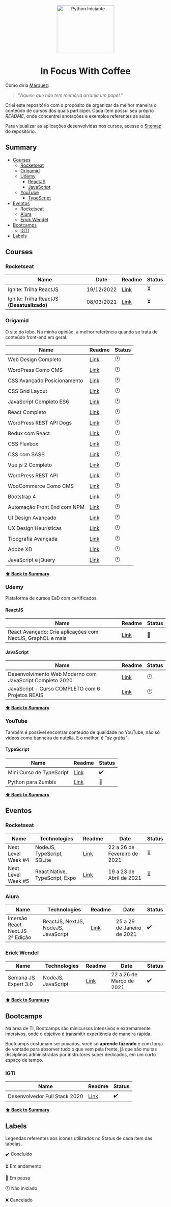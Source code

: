 <div align="center">
  
<img src="https://user-images.githubusercontent.com/9125404/87865827-1d0a4380-c950-11ea-8d66-aafbad81fbe3.png" width=180px height=150px alt="Python Iniciante" />

# In Focus With Coffee <!-- omit in toc -->

</div>

Como diria [Márquez](https://pt.wikipedia.org/wiki/Gabriel_Garc%C3%ADa_M%C3%A1rquez):

> "*Aquele que não tem memória arranja um papel.*"

Criei este repositório com o propósito de organizar da melhor maneira o conteúdo de cursos dos quais participei. Cada ítem possui seu próprio *README*, onde concentrei anotações e exemplos referentes as aulas.

Para visualizar as aplicações desenvolvidas nos cursos, acesse o [Sitemap](https://cjambrosi.github.io/in-focus-with-coffee) do repositório.

## Summary <!-- omit in toc -->

- [Courses](#courses)
  - [Rocketseat](#rocketseat)
  - [Origamid](#origamid)
  - [Udemy](#udemy)
    - [ReactJS](#reactjs)
    - [JavaScript](#javascript)
  - [YouTube](#youtube)
    - [TypeScript](#typescript)
- [Eventos](#eventos)
  - [Rocketseat](#rocketseat-1)
  - [Alura](#alura)
  - [Erick Wendel](#erick-wendel)
- [Bootcamps](#bootcamps)
  - [IGTI](#igti)
- [Labels](#labels)

## Courses

### Rocketseat

Name | Date | Readme | Status
|---|---|---|---|
| Ignite: Trilha ReactJS | 19/12/2022 | [Link](courses/reactjs/rocketseat/ignite-trilha-reactjs/2022/README.md) | :hourglass_flowing_sand:
| Ignite: Trilha ReactJS **(Desatualizado)** | 08/03/2021 | [Link](courses/reactjs/rocketseat/ignite-trilha-reactjs/2021/README.md) | :hourglass_flowing_sand:

### Origamid

O site do lobo. Na minha opinião, a melhor referência quando se trata de conteúdo front-end em geral.

Name | Readme | Status
|---|---|---|
| Web Design Completo | [Link]() | :clock1:
| WordPress Como CMS | [Link]() | :clock1:
| CSS Avançado Posicionamento | [Link]() | :clock1:
| CSS Grid Layout | [Link]() | :clock1:
| JavaScript Completo ES6 | [Link]() | :clock1:
| React Completo | [Link]() | :clock1:
| WordPress REST API Dogs | [Link]() | :clock1:
| Redux com React | [Link]() | :clock1:
| CSS Flexbox | [Link]() | :clock1:
| CSS com SASS | [Link]() | :clock1:
| Vue.js 2 Completo | [Link]() | :clock1:
| WordPress REST API | [Link]() | :clock1:
| WooCommerce Como CMS | [Link]() | :clock1:
| Bootstrap 4 | [Link]() | :clock1:
| Automação Front End com NPM | [Link]() | :clock1:
| UI Design Avançado | [Link]() | :clock1:
| UX Design Heurísticas | [Link]() | :clock1:
| Tipografia Avançada | [Link]() | :clock1:
| Adobe XD | [Link]() | :clock1:
| JavaScript e jQuery | [Link]() | :clock1:

**[:arrow_up: Back to Summary](#summary-)**

### Udemy

Plataforma de cursos EaD com certificados.

#### ReactJS

Name | Readme | Status
|---|---|---|
| React Avançado: Crie aplicações com NextJS, GraphQL e mais | [Link](courses/reactjs/react-avancado-wj/README.md) | :construction:

#### JavaScript

Name | Readme | Status
|---|---|---|
| Desenvolvimento Web Moderno com JavaScript Completo 2020 | [Link](courses/javascript/web-moderno-js/README.md) | :clock1: |
| JavaScript - Curso COMPLETO com 6 Projetos REAIS | [Link](courses/javascript/javascript-curso-completo/README.md) | :clock1:

**[:arrow_up: Back to Summary](#summary-)**

### YouTube

Também é possível encontrar conteúdo de qualidade no YouTube, não só vídeos como banheira de nutella. E o melhor, é *"de grátis"*.

#### TypeScript

Name | Readme | Status
|---|---|---|
| Mini Curso de TypeScript | [Link](courses/typescript/mini-curso-de-typescript/README.md) | :heavy_check_mark:
| Python para Zumbis | [Link](courses/python/python-for-zombies/README.md) | :construction:

**[:arrow_up: Back to Summary](#summary-)**

## Eventos

### Rocketseat

Name | Technologies | Readme | Date | Status
|---|---|---|---|---|
| Next Level Week #4 | NodeJS, TypeScript, SQLite | [Link](events/rocketseat/nlw-4/README.md) | 22 a 26 de Fevereiro de 2021 | :hourglass_flowing_sand:
| Next Level Week #5 | React Native, TypeScript, Expo | [Link](events/rocketseat/nlw-5/README.md) | 19 a 23 de Abril de 2021 | :hourglass_flowing_sand:

### Alura

Name | Technologies | Readme | Date | Status
|---|---|---|---|---|
| Imersão React Next.JS - 2ª Edição | ReactJS, NextJS, NodeJS, JavaScript | [Link](events/alura/imersao-react-next-js-v2/README.md) | 25 a 29 de Janeiro de 2021 | :heavy_check_mark:

### Erick Wendel

Name | Technologies | Readme | Date | Status
|---|---|---|---|---|
| Semana JS Expert 3.0 | NodeJS, JavaScript | [Link](events/erickwendel/semana-js-expert-3/README.md) | 22 a 26 de Março de 2021 | :heavy_check_mark:

**[:arrow_up: Back to Summary](#summary-)**

## Bootcamps

Na área de TI, Bootcamps são minicursos intensivos e extremamente imersivos, onde o objetivo é transmitir experiência de maneira rápida.

Bootcamps costumam ser puxados, você só **aprende fazendo** e com força de vontade para absorver tudo o que vem pela frente, já que são muitas disciplinas administradas por instrutores super dedicados, em um curto espaço de tempo.

### IGTI

Name | Readme | Status
|---|---|---|
| Desenvolvedor Full Stack 2020 | [Link](bootcamps/igti/desenvolvedor-full-stack) | :heavy_check_mark:

**[:arrow_up: Back to Summary](#summary-)**

## Labels

Legendas referentes aos ícones utilizados no Status de cada ítem das tabelas.

:heavy_check_mark: Concluído

:hourglass_flowing_sand: Em andamento

:construction: Em pausa

:clock1: Não iniciado

:x: Cancelado
